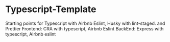 # Typescript-Template
Starting points for Typescript with Airbnb Eslint, Husky with lint-staged. and Prettier
Frontend: CRA with typescript, Airbnb Eslint
BackEnd: Express with typescript, Airbnb eslint
